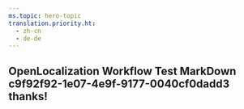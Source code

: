 ```yaml
---
ms.topic: hero-topic
translation.priority.ht: 
  - zh-cn
  - de-de
---
```

## OpenLocalization Workflow Test MarkDown c9f92f92-1e07-4e9f-9177-0040cf0dadd3 thanks!
